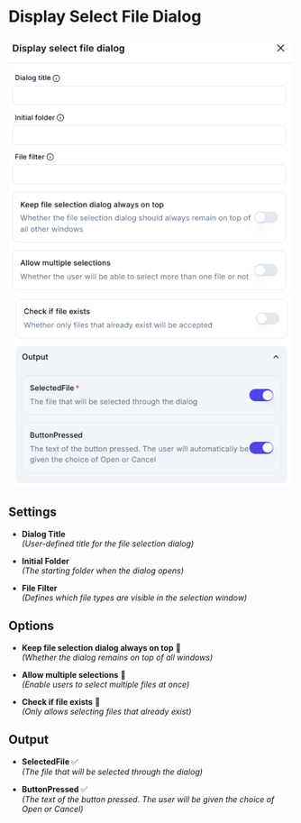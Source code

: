 # Display Select File Dialog

![alt text](display-select-file-dialog-1.png)
![alt text](display-select-file-dialog2-1.png)

## **Settings**

- **Dialog Title**  
  _(User-defined title for the file selection dialog)_

- **Initial Folder**  
  _(The starting folder when the dialog opens)_

- **File Filter**  
  _(Defines which file types are visible in the selection window)_

## **Options**

- **Keep file selection dialog always on top** 🔘  
  _(Whether the dialog remains on top of all windows)_  

- **Allow multiple selections** 🔘  
  _(Enable users to select multiple files at once)_

- **Check if file exists** 🔘  
  _(Only allows selecting files that already exist)_

## **Output**

- **SelectedFile** ✅  
  _(The file that will be selected through the dialog)_

- **ButtonPressed** ✅  
  _(The text of the button pressed. The user will be given the choice of Open or Cancel)_
